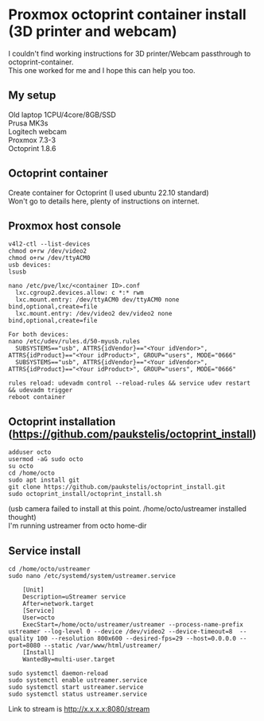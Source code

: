 # Proxmox octoprint container install (3D printer and webcam)
<p>

I couldn't find working instructions for 3D printer/Webcam passthrough to octoprint-container.<br>
This one worked for me and I hope this can help you too.

## My setup
<p>
Old laptop 1CPU/4core/8GB/SSD<br>
Prusa MK3s<br>
Logitech webcam<br>
Proxmox 7.3-3<br>
Octoprint 1.8.6

## Octoprint container
<p>
Create container for Octoprint (I used ubuntu 22.10 standard)<br>
Won't go to details here, plenty of instructions on internet.

## Proxmox host console
```
v4l2-ctl --list-devices
chmod o+rw /dev/video2
chmod o+rw /dev/ttyACM0
usb devices:
lsusb

nano /etc/pve/lxc/<container ID>.conf
  lxc.cgroup2.devices.allow: c *:* rwm
  lxc.mount.entry: /dev/ttyACM0 dev/ttyACM0 none bind,optional,create=file
  lxc.mount.entry: /dev/video2 dev/video2 none bind,optional,create=file

For both devices:
nano /etc/udev/rules.d/50-myusb.rules
  SUBSYSTEMS=="usb", ATTRS{idVendor}=="<Your idVendor>", ATTRS{idProduct}=="<Your idProduct>", GROUP="users", MODE="0666"
  SUBSYSTEMS=="usb", ATTRS{idVendor}=="<Your idVendor>", ATTRS{idProduct}=="<Your idProduct>", GROUP="users", MODE="0666"

rules reload: udevadm control --reload-rules && service udev restart && udevadm trigger
reboot container
```

## Octoprint installation (https://github.com/paukstelis/octoprint_install)

```
adduser octo
usermod -aG sudo octo
su octo
cd /home/octo
sudo apt install git
git clone https://github.com/paukstelis/octoprint_install.git
sudo octoprint_install/octoprint_install.sh
```

(usb camera failed to install at this point. /home/octo/ustreamer installed thought)<br>
I'm running ustreamer from octo home-dir<br>

## Service install
```
cd /home/octo/ustreamer
sudo nano /etc/systemd/system/ustreamer.service

    [Unit]
    Description=uStreamer service
    After=network.target
    [Service]
    User=octo
    ExecStart=/home/octo/ustreamer/ustreamer --process-name-prefix ustreamer --log-level 0 --device /dev/video2 --device-timeout=8  --quality 100 --resolution 800x600 --desired-fps=29 --host=0.0.0.0 --port=8080 --static /var/www/html/ustreamer/
    [Install]
    WantedBy=multi-user.target

sudo systemctl daemon-reload
sudo systemctl enable ustreamer.service
sudo systemctl start ustreamer.service
sudo systemctl status ustreamer.service
```
Link to stream is http://x.x.x.x:8080/stream
